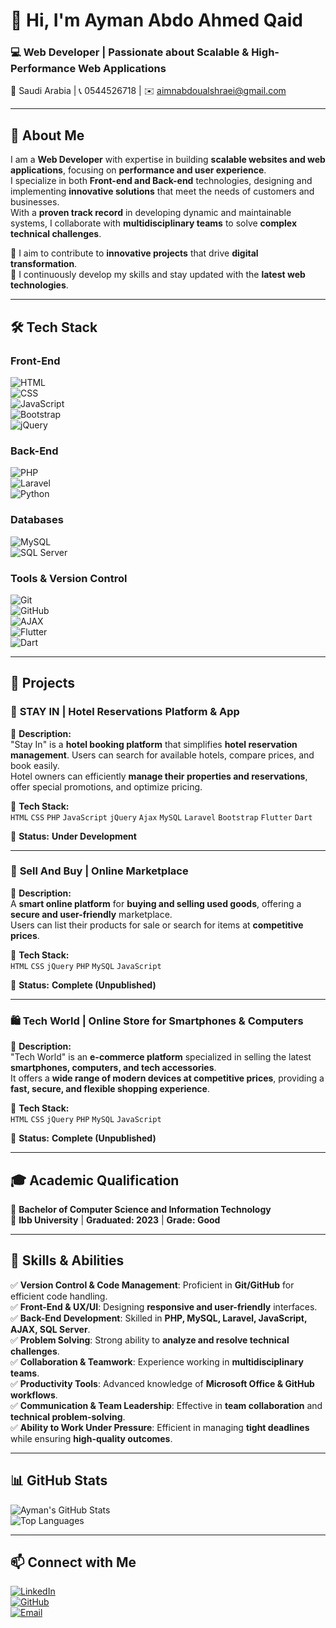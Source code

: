 # 👋 Hi, I'm Ayman Abdo Ahmed Qaid  
### 💻 Web Developer | Passionate about Scalable & High-Performance Web Applications  

📍 Saudi Arabia | 📞 0544526718 | ✉️ aimnabdoualshraei@gmail.com  

---

## 🚀 About Me  
I am a **Web Developer** with expertise in building **scalable websites and web applications**, focusing on **performance and user experience**.  
I specialize in both **Front-end and Back-end** technologies, designing and implementing **innovative solutions** that meet the needs of customers and businesses.  
With a **proven track record** in developing dynamic and maintainable systems, I collaborate with **multidisciplinary teams** to solve **complex technical challenges**.  

🔹 I aim to contribute to **innovative projects** that drive **digital transformation**.  
🔹 I continuously develop my skills and stay updated with the **latest web technologies**.  

---

## 🛠️ Tech Stack  
### **Front-End**  
![HTML](https://img.shields.io/badge/HTML5-E34F26?style=for-the-badge&logo=html5&logoColor=white)  
![CSS](https://img.shields.io/badge/CSS3-1572B6?style=for-the-badge&logo=css3&logoColor=white)  
![JavaScript](https://img.shields.io/badge/JavaScript-F7DF1E?style=for-the-badge&logo=javascript&logoColor=black)  
![Bootstrap](https://img.shields.io/badge/Bootstrap-7952B3?style=for-the-badge&logo=bootstrap&logoColor=white)  
![jQuery](https://img.shields.io/badge/jQuery-0769AD?style=for-the-badge&logo=jquery&logoColor=white)  

### **Back-End**  
![PHP](https://img.shields.io/badge/PHP-777BB4?style=for-the-badge&logo=php&logoColor=white)  
![Laravel](https://img.shields.io/badge/Laravel-FF2D20?style=for-the-badge&logo=laravel&logoColor=white)  
![Python](https://img.shields.io/badge/Python-3776AB?style=for-the-badge&logo=python&logoColor=white)  

### **Databases**  
![MySQL](https://img.shields.io/badge/MySQL-4479A1?style=for-the-badge&logo=mysql&logoColor=white)  
![SQL Server](https://img.shields.io/badge/SQL%20Server-CC2927?style=for-the-badge&logo=microsoft%20sql%20server&logoColor=white)  

### **Tools & Version Control**  
![Git](https://img.shields.io/badge/Git-F05032?style=for-the-badge&logo=git&logoColor=white)  
![GitHub](https://img.shields.io/badge/GitHub-181717?style=for-the-badge&logo=github&logoColor=white)  
![AJAX](https://img.shields.io/badge/AJAX-005571?style=for-the-badge&logo=javascript&logoColor=white)  
![Flutter](https://img.shields.io/badge/Flutter-02569B?style=for-the-badge&logo=flutter&logoColor=white)  
![Dart](https://img.shields.io/badge/Dart-0175C2?style=for-the-badge&logo=dart&logoColor=white)  

---

## 💼 Projects  
### 🏨 **STAY IN | Hotel Reservations Platform & App**  
🔹 **Description:**  
"Stay In" is a **hotel booking platform** that simplifies **hotel reservation management**. Users can search for available hotels, compare prices, and book easily.  
Hotel owners can efficiently **manage their properties and reservations**, offer special promotions, and optimize pricing.  

🔹 **Tech Stack:**  
`HTML` `CSS` `PHP` `JavaScript` `jQuery` `Ajax` `MySQL` `Laravel` `Bootstrap` `Flutter` `Dart`  

🔹 **Status:** **Under Development**  

---

### 🛒 **Sell And Buy | Online Marketplace**  
🔹 **Description:**  
A **smart online platform** for **buying and selling used goods**, offering a **secure and user-friendly** marketplace.  
Users can list their products for sale or search for items at **competitive prices**.  

🔹 **Tech Stack:**  
`HTML` `CSS` `jQuery` `PHP` `MySQL` `JavaScript`  

🔹 **Status:** **Complete (Unpublished)**  

---

### 🛍️ **Tech World | Online Store for Smartphones & Computers**  
🔹 **Description:**  
"Tech World" is an **e-commerce platform** specialized in selling the latest **smartphones, computers, and tech accessories**.  
It offers a **wide range of modern devices at competitive prices**, providing a **fast, secure, and flexible shopping experience**.  

🔹 **Tech Stack:**  
`HTML` `CSS` `jQuery` `PHP` `MySQL` `JavaScript`  

🔹 **Status:** **Complete (Unpublished)**  

---

## 🎓 Academic Qualification  
📍 **Bachelor of Computer Science and Information Technology**  
🏫 **Ibb University** | **Graduated: 2023** | **Grade: Good**  

---

## 🌟 Skills & Abilities  
✅ **Version Control & Code Management**: Proficient in **Git/GitHub** for efficient code handling.  
✅ **Front-End & UX/UI**: Designing **responsive and user-friendly** interfaces.  
✅ **Back-End Development**: Skilled in **PHP, MySQL, Laravel, JavaScript, AJAX, SQL Server**.  
✅ **Problem Solving**: Strong ability to **analyze and resolve technical challenges**.  
✅ **Collaboration & Teamwork**: Experience working in **multidisciplinary teams**.  
✅ **Productivity Tools**: Advanced knowledge of **Microsoft Office & GitHub workflows**.  
✅ **Communication & Team Leadership**: Effective in **team collaboration** and **technical problem-solving**.  
✅ **Ability to Work Under Pressure**: Efficient in managing **tight deadlines** while ensuring **high-quality outcomes**.  

---

## 📊 GitHub Stats  
![Ayman's GitHub Stats](https://github-readme-stats.vercel.app/api?username=your-github-username&show_icons=true&theme=dark)  
![Top Languages](https://github-readme-stats.vercel.app/api/top-langs/?username=your-github-username&layout=compact&theme=dark)  

---

## 📫 Connect with Me  
[![LinkedIn](https://img.shields.io/badge/LinkedIn-0077B5?style=for-the-badge&logo=linkedin&logoColor=white)](https://linkedin.com/in/your-profile)  
[![GitHub](https://img.shields.io/badge/GitHub-181717?style=for-the-badge&logo=github&logoColor=white)](https://github.com/your-github-username)  
[![Email](https://img.shields.io/badge/Email-D14836?style=for-the-badge&logo=gmail&logoColor=white)](mailto:aimnabdoualshraei@gmail.com)  

 

